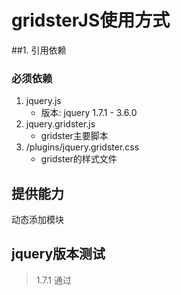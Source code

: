 # gridsterJS使用方式

##1. 引用依赖
### 必须依赖
1. jquery.js            
   - 版本: jquery  1.7.1 - 3.6.0
2. jquery.gridster.js
    - gridster主要脚本
3. /plugins/jquery.gridster.css
    - gridster的样式文件


## 提供能力
动态添加模块


## jquery版本测试
> 1.7.1 通过  
> 
